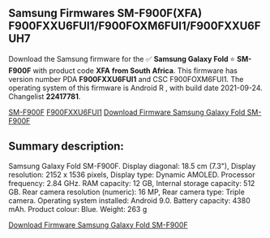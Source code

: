 <h2>Samsung Firmwares SM-F900F(XFA) F900FXXU6FUI1/F900FOXM6FUI1/F900FXXU6FUH7</h2>
Download the Samsung firmware for the ✅ <strong>Samsung Galaxy Fold </strong> ⭐ <strong>SM-F900F</strong> with product code <strong>XFA</strong> <strong> from South Africa</strong>. This firmware has version number PDA <strong>F900FXXU6FUI1</strong> and CSC F900FOXM6FUI1. The operating system of this firmware is Android R , with build date 2021-09-24. Changelist <strong>22417781</strong>.


[SM-F900F](https://samfirm.shop/samsung/model/SM-F900F)
[F900FXXU6FUI1](https://samfirm.shop/samsung/pda/F900FXXU6FUI1)
[Download Firmware Samsung Galaxy Fold SM-F900F](https://samfirm.shop/samsung/firmware/459419)
<h2>Summary description:</h2>
<p>Samsung Galaxy Fold SM-F900F. Display diagonal: 18.5 cm (7.3"), Display resolution: 2152 x 1536 pixels, Display type: Dynamic AMOLED. Processor frequency: 2.84 GHz. RAM capacity: 12 GB, Internal storage capacity: 512 GB. Rear camera resolution (numeric): 16 MP, Rear camera type: Triple camera. Operating system installed: Android 9.0. Battery capacity: 4380 mAh. Product colour: Blue. Weight: 263 g</p>


[Download Firmware Samsung Galaxy Fold SM-F900F](https://samfirm.shop/samsung/firmware/459419)
